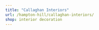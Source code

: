 ```yaml
---
title: "Callaghan Interiors"
url: /hampton-hill/callaghan-interiors/
shop: interior decoration
---
```

